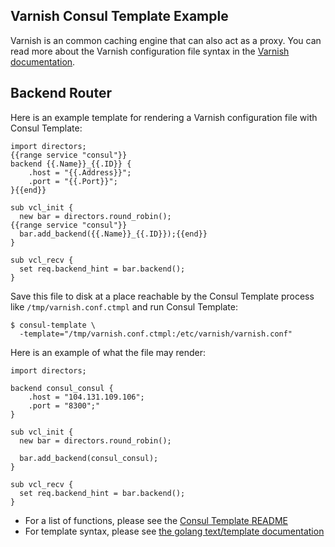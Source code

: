 Varnish Consul Template Example
-------------------------------
Varnish is an common caching engine that can also act as a proxy. You can read more about the Varnish configuration file syntax in the [Varnish documentation](https://varnish-cache.org/docs/).

## Backend Router
Here is an example template for rendering a Varnish configuration file with Consul Template:

```liquid
import directors;
{{range service "consul"}}
backend {{.Name}}_{{.ID}} {
    .host = "{{.Address}}";
    .port = "{{.Port}}";
}{{end}}

sub vcl_init {
  new bar = directors.round_robin();
{{range service "consul"}}
  bar.add_backend({{.Name}}_{{.ID}});{{end}}
}

sub vcl_recv {
  set req.backend_hint = bar.backend();
}
```

Save this file to disk at a place reachable by the Consul Template process like `/tmp/varnish.conf.ctmpl` and run Consul Template:

```shell
$ consul-template \
  -template="/tmp/varnish.conf.ctmpl:/etc/varnish/varnish.conf"
```

Here is an example of what the file may render:

```text
import directors;

backend consul_consul {
    .host = "104.131.109.106";
    .port = "8300";"
}

sub vcl_init {
  new bar = directors.round_robin();

  bar.add_backend(consul_consul);
}

sub vcl_recv {
  set req.backend_hint = bar.backend();
}
```

- For a list of functions, please see the [Consul Template README](https://github.com/hernad/consul-template)
- For template syntax, please see [the golang text/template documentation](https://golang.org/pkg/text/template/)
